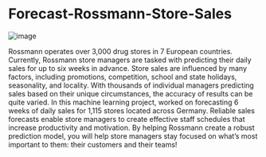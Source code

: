 # Forecast-Rossmann-Store-Sales

![image](https://github.com/nibinkjoseph/Forecast-Rossmann-Store-Sales/assets/63180074/4564dcce-5566-4b13-85b4-20cc4c093580)

Rossmann operates over 3,000 drug stores in 7 European countries. Currently, Rossmann store managers are tasked with predicting their daily sales for up to six weeks in advance. Store sales are influenced by many factors, including promotions, competition, school and state holidays, seasonality, and locality. With thousands of individual managers predicting sales based on their unique circumstances, the accuracy of results can be quite varied.    In this machine learning project, worked on forecasting 6 weeks of daily sales for 1,115 stores located across Germany. Reliable sales forecasts enable store managers to create effective staff schedules that increase productivity and motivation. By helping Rossmann create a robust prediction model, you will help store managers stay focused on what’s most important to them: their customers and their teams!
